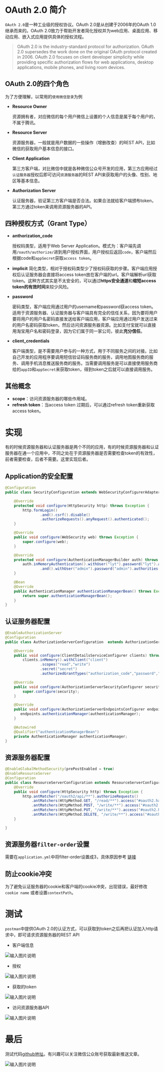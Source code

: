 
# OAuth 2.0 简介

`OAuth 2.0`是一种工业级的授权协议。OAuth 2.0是从创建于2006年的OAuth 1.0继承而来的。OAuth 2.0致力于帮助开发者简化授权并为web应用、桌面应用、移动应用、嵌入式应用提供具体的授权流程。

> OAuth 2.0 is the industry-standard protocol for authorization. OAuth 2.0 supersedes the work done on the original OAuth protocol created in 2006. OAuth 2.0 focuses on client developer simplicity while providing specific authorization flows for web applications, desktop applications, mobile phones, and living room devices. 

## OAuth 2.0的四个角色

为了方便理解，以常用的`使用微信登录`为例

* **Resource Owner**

    资源拥有者，对应微信的每个用户微信上设置的个人信息是属于每个用户的，不属于腾讯。

* **Resource Server**

    资源服务器，一般就是用户数据的一些操作（增删改查）的REST API，比如微信的获取用户基本信息的接口。
    
* **Client Application**

    第三方客户端，对比微信中就是各种微信公众号开发的应用，第三方应用经过`认证服务器`授权后即可访问`资源服务器`的REST API来获取用户的头像、性别、地区等基本信息。

* **Authorization Server**

    认证服务器，验证第三方客户端是否合法。如果合法就给客户端颁布token，第三方通过token来调用资源服务器的API。

## 四种授权方式（Grant Type）

* **anthorization_code** 

    授权码类型，适用于Web Server Application。模式为：客户端先调用`/oauth/authorize/`进到用户授权界面，用户授权后返回`code`，客户端然后根据code和`appSecret`获取`access token`。

* **implicit**
    简化类型，相对于授权码类型少了授权码获取的步骤。客户端应用授权后认证服务器会直接将access token放在客户端的url。客户端解析url获取token。这种方式其实是不太安全的，可以通过**https安全通道**和**缩短access token的有效时间**来较少风险。

* **password**

    密码类型，客户端应用通过用户的username和password获access token。适用于资源服务器、认证服务器与客户端具有完全的信任关系，因为要将用户要将用户的用户名密码直接发送给客户端应用，客户端应用通过用户发送过来的用户名密码获取token，然后访问资源服务器资源。比如支付宝就可以直接用淘宝用户名和密码登录，因为它们属于同一家公司，彼此**充分信任**。

* **client_credentials**

    客户端类型，是不需要用户参与的一种方式，用于不同服务之间的对接。比如自己开发的应用程序要调用短信验证码服务商的服务，调用地图服务商的服务、调用手机消息推送服务商的服务。当需要调用服务是可以直接使用服务商给的`appID`和`appSecret`来获取token，得到token之后就可以直接调用服务。
    
## 其他概念

* **scope**：访问资源服务器的哪些作用域。
* **refresh token**：当access token 过期后，可以通过refresh token重新获取access token。

# 实现

有的时候资源服务器和认证服务器是两个不同的应用，有的时候资源服务器和认证服务器在通一个应用中，不同之处在于资源服务器是否需要检查token的有效性，前者需要检查，后者不需要。这里实现后者。

## Application的安全配置

``` java
@Configuration
public class SecurityConfiguration extends WebSecurityConfigurerAdapter {

    @Override
    protected void configure(HttpSecurity http) throws Exception {
        http.formLogin()
                .and().csrf().disable()
                .authorizeRequests().anyRequest().authenticated();
    }

    @Override
    public void configure(WebSecurity web) throws Exception {
        super.configure(web);
    }

    @Override
    protected void configure(AuthenticationManagerBuilder auth) throws Exception {
        auth.inMemoryAuthentication().withUser("lyt").password("lyt").authorities("ROLE_USER")
                .and().withUser("admin").password("admin").authorities("ROLE_ADMIN");
    }

    @Bean
    @Override
    public AuthenticationManager authenticationManagerBean() throws Exception {
        return super.authenticationManagerBean();
    }
}
```

## 认证服务器配置

``` java
@EnableAuthorizationServer
@Configuration
public class AuthorizationServerConfiguration  extends AuthorizationServerConfigurerAdapter {

    @Override
    public void configure(ClientDetailsServiceConfigurer clients) throws Exception {
        clients.inMemory().withClient("client")
                .scopes("read","write")
                .secret("secret")
                .authorizedGrantTypes("authorization_code","password","implicit","client_credentials");}

    @Override
    public void configure(AuthorizationServerSecurityConfigurer security) throws Exception {
        super.configure(security);
    }

    @Override
    public void configure(AuthorizationServerEndpointsConfigurer endpoints) throws Exception {
       endpoints.authenticationManager(authenticationManager);
    }

    @Autowired
    @Qualifier("authenticationManagerBean")
    private AuthenticationManager authenticationManager;
}

```

## 资源服务器配置

``` java
@EnableGlobalMethodSecurity(prePostEnabled = true)
@EnableResourceServer
@Configuration
public class ResourceServerConfiguration extends ResourceServerConfigurerAdapter {
	@Override
	public void configure(HttpSecurity http) throws Exception {
		http.antMatcher("/oauth2/api/**").authorizeRequests()
			.antMatchers(HttpMethod.GET, "/read/**").access("#oauth2.hasScope('read')")
			.antMatchers(HttpMethod.POST, "/write/**").access("#oauth2.hasScope('write')")
			.antMatchers(HttpMethod.PUT, "/write/**").access("#oauth2.hasScope('write')")
			.antMatchers(HttpMethod.DELETE, "/write/**").access("#oauth2.hasScope('write')");
	}

}

```

## 资源服务器`filter-order`设置

需要在`application.yml`中将filter-order设置成3，具体原因参考 [链接](https://github.com/spring-projects/spring-boot/issues/5072)

## 防止cookie冲突
为了避免认证服务器的cookie和客户端的cookie冲突，出现错误，最好修改`cookie name` 或者设置`contextPath`。
# 测试
`postman`中提供OAuth 2.0的认证方式，可以获取到token之后再把认证加入http请求中，即可请求资源服务器的REST API

* 客户端信息

![输入图片说明](https://user-gold-cdn.xitu.io/2018/1/30/16145916dcaf9116?w=1222&h=1148&f=png&s=110518 "在这里输入图片标题")

* 授权

![输入图片说明](https://user-gold-cdn.xitu.io/2018/1/30/16145916e510f382?w=1600&h=1200&f=png&s=95458 "在这里输入图片标题")

* 获取的token

![输入图片说明](https://user-gold-cdn.xitu.io/2018/1/30/16145916dcd954aa?w=1584&h=802&f=png&s=71546 "在这里输入图片标题")



* 访问资源服务器API

![输入图片说明](https://user-gold-cdn.xitu.io/2018/1/30/16145916dc8c4347?w=2456&h=1424&f=png&s=308109 "在这里输入图片标题")




# 最后

测试代码[github地址](https://github.com/liuyatao/spring-security-oauth-sample)。有兴趣可以关注微信公众账号获取最新推送文章。

![输入图片说明](https://user-gold-cdn.xitu.io/2018/1/30/16145916dced2b4e?w=258&h=258&f=jpeg&s=26875 "在这里输入图片标题")
